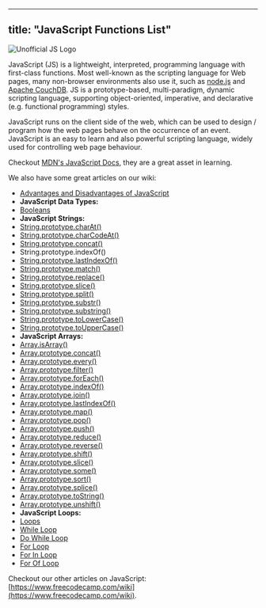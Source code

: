 
---
title: "JavaScript Functions List"
---

![Unofficial JS Logo](//discourse-user-assets.s3.amazonaws.com/original/2X/0/0584980f425bfbbe1e14001557ff4f5bab8f61ec.jpg)

JavaScript (JS) is a lightweight, interpreted, programming language with first-class functions. Most well-known as the scripting language for Web pages, many non-browser environments also use it, such as [node.js](https://nodejs.org) and [Apache CouchDB](http://couchdb.apache.org/). JS is a prototype-based, multi-paradigm, dynamic scripting language, supporting object-oriented, imperative, and declarative (e.g. functional programming) styles.

JavaScript runs on the client side of the web, which can be used to design / program how the web pages behave on the occurrence of an event. JavaScript is an easy to learn and also powerful scripting language, widely used for controlling web page behaviour.

Checkout [MDN's JavaScript Docs](https://developer.mozilla.org/en-US/docs/Web/JavaScript), they are a great asset in learning.

We also have some great articles on our wiki:  
- [Advantages and Disadvantages of JavaScript](http://forum.freecodecamp.com/t/advantages-and-disadvantages-of-javascript/14280)  
- **JavaScript Data Types:**  
- [Booleans](http://forum.freecodecamp.com/t/javascript-boolean/14311)  
- **JavaScript Strings:**  
- [String.prototype.charAt()](http://forum.freecodecamp.com/t/javascript-string-prototype-charat/15932)  
- [String.prototype.charCodeAt()](http://forum.freecodecamp.com/t/javascript-string-prototype-charcodeat/15933)  
- [String.prototype.concat()](http://forum.freecodecamp.com/t/javascript-string-prototype-concat/15935)  
- <a>String.prototype.indexOf()</a>  
- [String.prototype.lastIndexOf()](http://forum.freecodecamp.com/t/string-prototype-lastindexof/15939)  
- [String.prototype.match()](http://forum.freecodecamp.com/t/javascript-string-prototype-match/15941)  
- [String.prototype.replace()](http://forum.freecodecamp.com/t/javascript-string-prototype-replace/15942)  
- [String.prototype.slice()](http://forum.freecodecamp.com/t/javascript-string-prototype-slice/15943)  
- [String.prototype.split()](http://forum.freecodecamp.com/t/javascript-string-prototype-split/15944)  
- [String.prototype.substr()](http://forum.freecodecamp.com/t/javascript-string-prototype-substr/15945)  
- [String.prototype.substring()](http://forum.freecodecamp.com/t/javascript-string-prototype-substring/15947)  
- [String.prototype.toLowerCase()](http://forum.freecodecamp.com/t/javascript-string-prototype-tolowercase/15948)  
- [String.prototype.toUpperCase()](http://forum.freecodecamp.com/t/javascript-string-prototype-touppercase/15950)  
- **JavaScript Arrays:**  
- [Array.isArray()](http://forum.freecodecamp.com/t/javascript-array-isarray/14284)  
- [Array.prototype.concat()](http://forum.freecodecamp.com/t/javascript-array-prototype-concat/14286)  
- [Array.prototype.every()](http://forum.freecodecamp.com/t/javascript-array-prototype-every/14287)  
- [Array.prototype.filter()](http://forum.freecodecamp.com/t/javascript-array-prototype-filter/14289)  
- [Array.prototype.forEach()](http://forum.freecodecamp.com/t/javascript-array-prototype-foreach/14290)  
- [Array.prototype.indexOf()](http://forum.freecodecamp.com/t/javascript-array-prototype-indexof/14291)  
- [Array.prototype.join()](http://forum.freecodecamp.com/t/javascript-array-prototype-join/14292)  
- [Array.prototype.lastIndexOf()](http://forum.freecodecamp.com/t/javascript-array-prototype-lastindexof/14293)  
- [Array.prototype.map()](http://forum.freecodecamp.com/t/javascript-array-prototype-map/14294)  
- [Array.prototype.pop()](http://forum.freecodecamp.com/t/javascript-array-prototype-pop/14296)  
- [Array.prototype.push()](http://forum.freecodecamp.com/t/javascript-array-prototype-push/14298)  
- [Array.prototype.reduce()](http://forum.freecodecamp.com/t/javascript-array-prototype-reduce/14299)  
- [Array.prototype.reverse()](http://forum.freecodecamp.com/t/javascript-array-prototype-reverse/14300)  
- [Array.prototype.shift()](http://forum.freecodecamp.com/t/javascript-array-prototype-shift/14301)  
- [Array.prototype.slice()](http://forum.freecodecamp.com/t/javascript-array-prototype-slice/14302)  
- [Array.prototype.some()](http://forum.freecodecamp.com/t/javascript-array-prototype-some/14304)  
- [Array.prototype.sort()](http://forum.freecodecamp.com/t/javascript-array-prototype-sort/14306)  
- [Array.prototype.splice()](http://forum.freecodecamp.com/t/javascript-array-prototype-splice/14307)  
- [Array.prototype.toString()](http://forum.freecodecamp.com/t/javascript-array-prototype-tostring/14308)  
- [Array.prototype.unshift()](http://forum.freecodecamp.com/t/javascript-array-prototype-unshift/14309)  
- **JavaScript Loops:**  
- [Loops](http://forum.freecodecamp.com/t/javascript-loops/14681)  
- [While Loop](http://forum.freecodecamp.com/t/javascript-while-loop/14668)  
- [Do While Loop](http://forum.freecodecamp.com/t/javascript-do-while-loop/14662)  
- [For Loop](http://forum.freecodecamp.com/t/javascript-for-loop/14666)  
- [For In Loop](http://forum.freecodecamp.com/t/javascript-for-in-loop/14665)  
- [For Of Loop](http://forum.freecodecamp.com/t/javascript-for-of-loop/14671)

Checkout our other articles on JavaScript: [https://www.freecodecamp.com/wiki](https://www.freecodecamp.com/wiki).

